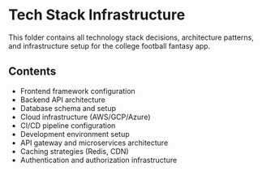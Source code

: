 # Tech Stack Infrastructure

This folder contains all technology stack decisions, architecture patterns, and infrastructure setup for the college football fantasy app.

## Contents
- Frontend framework configuration
- Backend API architecture
- Database schema and setup
- Cloud infrastructure (AWS/GCP/Azure)
- CI/CD pipeline configuration
- Development environment setup
- API gateway and microservices architecture
- Caching strategies (Redis, CDN)
- Authentication and authorization infrastructure